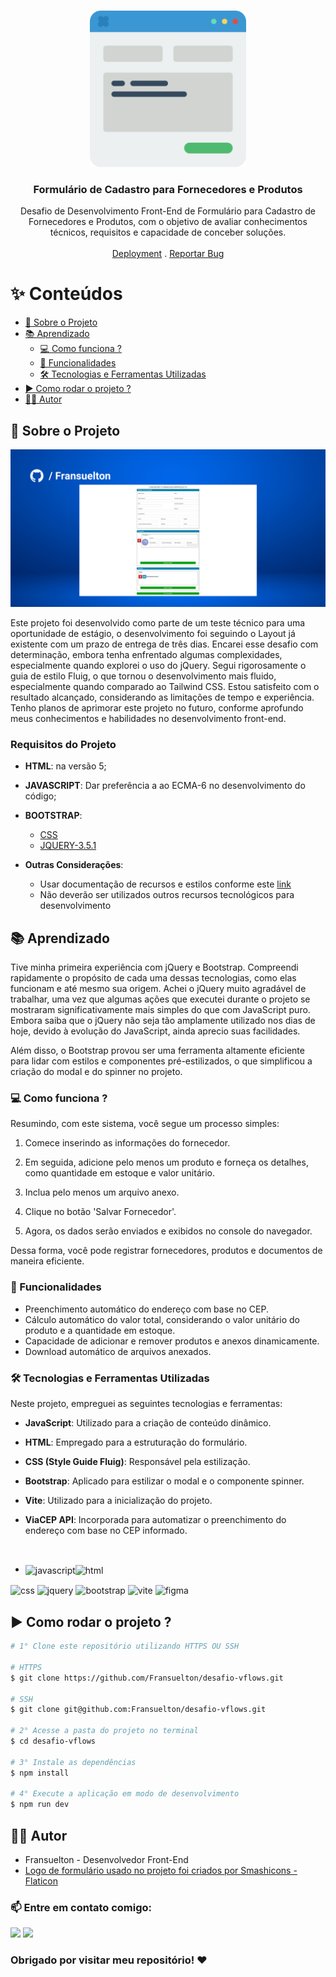 <br/>
<p align="center">
  <a href="https://github.com/Fransuelton/desafio-vflows">
    <img src="./public/readme/logo.png" alt="Logo" width="250px" height="250px">
  </a>

  <h3 align="center">Formulário de Cadastro para Fornecedores e Produtos</h3>

  <p align="center">
    Desafio de Desenvolvimento Front-End de Formulário para Cadastro de Fornecedores e Produtos, com o objetivo de avaliar conhecimentos técnicos, requisitos e capacidade de conceber soluções.
    <br/>
    <br/>
    <a href="https://desafio-vflows-sigma.vercel.app/">Deployment</a>
    .
    <a href="https://github.com/Fransuelton/desafio-vflows/issues">Reportar Bug</a>
  </p>
</p>

<h1>✨ Conteúdos</h1>

- [🚀 Sobre o Projeto](#-sobre-o-projeto)
- [📚 Aprendizado](#-aprendizado)
  - [💻 Como funciona ?](#-como-funciona-)
  - [🎲 Funcionalidades](#-funcionalidades)
  - [🛠️ Tecnologias e Ferramentas Utilizadas](#️-tecnologias-e-ferramentas-utilizadas)
- [▶️ Como rodar o projeto ?](#️-como-rodar-o-projeto-)
- [🧑‍💻 Autor](#-autor)

## 🚀 Sobre o Projeto

![Screen Shot](/public/readme/thumbnail.png)

Este projeto foi desenvolvido como parte de um teste técnico para uma oportunidade de estágio, o desenvolvimento foi seguindo o Layout já existente com um prazo de entrega de três dias. Encarei esse desafio com determinação, embora tenha enfrentado algumas complexidades, especialmente quando explorei o uso do jQuery. Segui rigorosamente o guia de estilo Fluig, o que tornou o desenvolvimento mais fluido, especialmente quando comparado ao Tailwind CSS. Estou satisfeito com o resultado alcançado, considerando as limitações de tempo e experiência. Tenho planos de aprimorar este projeto no futuro, conforme aprofundo meus conhecimentos e habilidades no desenvolvimento front-end.

<h3> Requisitos do Projeto </h3>

- **HTML**: na versão 5;
- **JAVASCRIPT**: Dar preferência a ao ECMA-6 no desenvolvimento do código; 
- **BOOTSTRAP**:  
  - [CSS](https://fluig.totvs.com/style-guide/css/fluig-style-guide.min.css)
  - [JQUERY-3.5.1 ](https://jquery.com/download/)

- **Outras Considerações**:
  - Usar documentação de recursos e estilos conforme este [link](https://style.fluig.com/)
  - Não deverão ser utilizados outros recursos tecnológicos para desenvolvimento


## 📚 Aprendizado

Tive minha primeira experiência com jQuery e Bootstrap. Compreendi rapidamente o propósito de cada uma dessas tecnologias, como elas funcionam e até mesmo sua origem. Achei o jQuery muito agradável de trabalhar, uma vez que algumas ações que executei durante o projeto se mostraram significativamente mais simples do que com JavaScript puro. Embora saiba que o jQuery não seja tão amplamente utilizado nos dias de hoje, devido à evolução do JavaScript, ainda aprecio suas facilidades.

Além disso, o Bootstrap provou ser uma ferramenta altamente eficiente para lidar com estilos e componentes pré-estilizados, o que simplificou a criação do modal e do spinner no projeto.

### 💻 Como funciona ?

Resumindo, com este sistema, você segue um processo simples:

1. Comece inserindo as informações do fornecedor.

2. Em seguida, adicione pelo menos um produto e forneça os detalhes, como quantidade em estoque e valor unitário.

3. Inclua pelo menos um arquivo anexo.

4. Clique no botão 'Salvar Fornecedor'.

5. Agora, os dados serão enviados e exibidos no console do navegador.

Dessa forma, você pode registrar fornecedores, produtos e documentos de maneira eficiente.

### 🎲 Funcionalidades

- Preenchimento automático do endereço com base no CEP.
- Cálculo automático do valor total, considerando o valor unitário do produto e a quantidade em estoque.
- Capacidade de adicionar e remover produtos e anexos dinamicamente.
- Download automático de arquivos anexados.

### 🛠️ Tecnologias e Ferramentas Utilizadas


Neste projeto, empreguei as seguintes tecnologias e ferramentas:

- **JavaScript**: Utilizado para a criação de conteúdo dinâmico.

- **HTML**: Empregado para a estruturação do formulário.

- **CSS (Style Guide Fluig)**: Responsável pela estilização.

- **Bootstrap**: Aplicado para estilizar o modal e o componente spinner.

- **Vite**: Utilizado para a inicialização do projeto.

- **ViaCEP API**: Incorporada para automatizar o preenchimento do endereço com base no CEP informado.

<br>

- <img align='center' height='50' width='50' title='JavaScript' alt='javascript' src='https://cdn.jsdelivr.net/gh/devicons/devicon/icons/javascript/javascript-original.svg' /><img align='center' height='50' width='50' title='HTML5' alt='html' src='https://cdn.jsdelivr.net/gh/devicons/devicon/icons/html5/html5-original.svg' />
<img align='center' height='50' width='50' title='CSS' alt='css' src='https://cdn.jsdelivr.net/gh/devicons/devicon/icons/css3/css3-original.svg' />
<img align='center' height='50' width='50' title='jQuery' alt='jquery' src='https://cdn.jsdelivr.net/gh/devicons/devicon/icons/jquery/jquery-plain-wordmark.svg' />
<img align='center' height='50' width='50' title='Bootstrap' alt='bootstrap' src='https://cdn.jsdelivr.net/gh/devicons/devicon/icons/bootstrap/bootstrap-original.svg' />
<img src="https://skillicons.dev/icons?i=vite" height='50' width='50' alt="vite" title="vite" align='center'>
<img src="https://cdn.jsdelivr.net/gh/devicons/devicon/icons/figma/figma-original.svg" height='50' width='50' alt="figma" title="figma" align='center'>

## ▶️ Como rodar o projeto ?

```bash
# 1° Clone este repositório utilizando HTTPS OU SSH

# HTTPS
$ git clone https://github.com/Fransuelton/desafio-vflows.git

# SSH
$ git clone git@github.com:Fransuelton/desafio-vflows.git

# 2° Acesse a pasta do projeto no terminal
$ cd desafio-vflows

# 3° Instale as dependências
$ npm install

# 4° Execute a aplicação em modo de desenvolvimento
$ npm run dev
```

## 🧑‍💻 Autor

- Fransuelton - Desenvolvedor Front-End
- <a href="https://www.flaticon.com/br/icones-gratis/formulario-de-contato" title="formulário de contato ícones">Logo de formulário usado no projeto foi criados por Smashicons - Flaticon</a>

<h3>📫 Entre em contato comigo:</h3>

<a href="https://www.linkedin.com/in/fransuelton/"><img src="https://img.shields.io/badge/LinkedIn-0077B5?style=for-the-badge&logo=linkedin&logoColor=white
"></a>
<a href="mailto:elton6103@gmail.com"><img src="https://img.shields.io/badge/Gmail-D14836?style=for-the-badge&logo=gmail&logoColor=white"></a>

<h3> Obrigado por visitar meu repositório! ❤️ </h3>